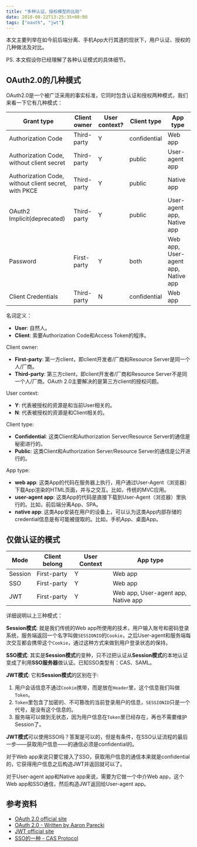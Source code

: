 ```yaml
---
title: "多种认证、授权模型的比较"
date: 2018-08-22T13:25:35+08:00
tags: ["oauth", "jwt"]
---
```

本文主要列举在如今前后端分离、手机App大行其道的现状下，用户认证、授权的几种做法及对比。

PS. 本文假设你已经理解了各种认证模式的具体细节。

## OAuth2.0的几种模式

OAuth2.0是一个被广泛采用的事实标准，它同时包含认证和授权两种模式，我们来看一下它有几种模式：

| Grant type                                           | Client owner  | User context?| Client type               | App type    |
|------------------------------------------------------|---------------|--------------|---------------------------|-------------|
| Authorization Code                                   | Third-party   | Y            | confidential              | Web app     |
| Authorization Code, without client secret            | Third-party   | Y            | public                    | User-agent app |
| Authorization Code, without client secret, with PKCE | Third-party   | Y            | public                    | Native app  |
| OAuth2 Implicit(deprecated)                          | Third-party   | Y            | public                    | User-agent app, Native app |
| Password                                             | First-party   | Y            | both                      | Web app, User-agent app, Native app |
| Client Credentials                                   | Third-party   | N            | confidential              | Web app     |

名词定义：

* **User**: 自然人。
* **Client**: 索要Authorization Code和Access Token的程序。

Client owner:

* **First-party**: 第一方client，即client开发者/厂商和Resource Server是同一个人/厂商。
* **Third-party**: 第三方client，即client开发者/厂商和Resource Server不是同一个人/厂商。OAuth 2.0主要解决的是第三方client的授权问题。

User context:

* **Y**: 代表被授权的资源是和当前User相关的。
* **N**: 代表被授权的资源是和Client相关的。

Client type:

* **Confidential**: 这类Client和Authorization Server/Resource Server的通信是秘密进行的。
* **Public**: 这类Client和Authorization Server/Resource Server的通信是公开进行的。

App type:

* **web app**: 这类App的代码在服务器上执行，用户通过User-Agent（浏览器）下载App渲染的HTML页面，并与之交互。比如，传统的MVC应用。
* **user-agent app**: 这类App的代码是直接下载到User-Agent（浏览器）里执行的。比如，前后端分离App、SPA。
* **native app**: 这类App安装在用户的设备上，可以认为这类App内部存储的credential信息是有可能被提取的。比如，手机App、桌面App。

## 仅做认证的模式

| Mode     | Client belong | User Context | App type                            |
|----------|---------------|--------------|-------------------------------------|
| Session  | First-party   | Y            | Web app                             |
| SSO      | First-party   | Y            | Web app                             |
| JWT      | First-party   | Y            | Web app, User-agent app, Native app | 

详细说明以上三种模式：

**Session模式**: 就是我们传统的Web app所使用的技术，用户输入账号和密码登录系统，服务端返回一个名字叫做`SESSIONID`的`Cookie`，之后User-agent和服务端每次交互都会携带这个`Cookie`，通过这种方式来做到用户登录状态的保持。

**SSO模式**: 其实是**Session模式**的变种，只不过把认证从**Session模式**的本地认证变成了利用**SSO服务器**做认证。已知SSO类型有：CAS、SAML。

**JWT模式**: 它和**Session模式**的区别在于:

1. 用户会话信息不通过`Cookie`携带，而是放在`Header`里，这个信息我们叫做`Token`。
1. `Token`里包含了加密的、不可篡改的当前登录用户的信息，`SESSIONID`只是一个代号，是没有这个信息的。
1. 服务端可以做到无状态，因为用户信息在`Token`里已经存在，再也不需要维护Session了。

**JWT模式**可以使用SSO吗？答案是可以的，但是有条件，在SSO认证流程的最后一步——获取用户信息——的通信必须是confidential的。

对于Web app来说只要它接入了SSO，获取用户信息的通信本来就是confidential的，它获得用户信息之后构造JWT并返回就可以了。

对于User-agent app和Native app来说，需要为它做一个中介Web app，这个Web app和SSO通信，然后构造JWT返回给User-agent app。

## 参考资料

* [OAuth 2.0 official site][1]
* [OAuth 2.0 - Written by Aaron Parecki][2]
* [JWT official site][3]
* [SSO的一种 - CAS Protocol][4]

[1]: https://oauth.net/2/
[2]: https://www.oauth.com/
[3]: https://jwt.io/
[4]: https://apereo.github.io/cas/4.2.x/protocol/CAS-Protocol.html